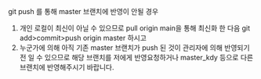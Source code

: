 git push 를 통해 master 브랜치에 반영이 안될 경우

1. 개인 로컬이 최신이 아닐 수 있으므로 pull origin main을 통해 최신화 한 다음 git add>commit>push origin master 하시고
2. 누군가에 의해 아직 기존 master 브랜치가 push 된 것이 관리자에 의해 반영되기 전 일 수 있으므로 해당 브랜치를 저에게 반영요청하거나
   master_kdy 등으로 다른 브랜치에 반영해주시기 바랍니다.
